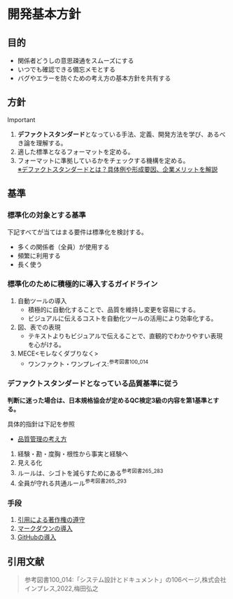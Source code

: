 # 開発基本方針

## 目的

- 関係者どうしの意思疎通をスムーズにする  
- いつでも確認できる備忘メモとする
- バグやエラーを防ぐための考え方の基本方針を共有する

## 方針

> [!IMPORTANT]  
>
> 1. **デファクトスタンダード**となっている手法、定義、開発方法を学び、あるべき論を理解する。  
> 2. 適した標準となるフォーマットを定める。  
> 3. フォーマットに準拠しているかをチェックする機構を定める。  
> [※デファクトスタンダードとは？具体例や形成要因、企業メリットを解説](https://smbiz.asahi.com/article/15076529)

## 基準

### 標準化の対象とする基準

下記すべてが当てはまる要件は標準化を検討する。

- 多くの関係者（全員）が使用する
- 頻繁に利用する
- 長く使う

### 標準化のために積極的に導入するガイドライン

1. 自動ツールの導入
    - 積極的に自動化することで、品質を維持し変更を容易にする。  
    - ビジュアルに伝えるコストを自動化ツールの活用により効率化する。
1. 図、表での表現
    - テキストよりもビジュアルで伝えることで、直観的でわかりやすい表現を心がける。  
1. MECE<モレなくダブりなく>
    - ワンファクト・ワンプレイス:<sup>参考図書100_014</sup>

### デファクトスタンダードとなっている品質基準に従う

**判断に迷った場合は、日本規格協会が定めるQC検定3級の内容を第1基準とする。**

具体的指針は下記を参照

- [品質管理の考え方](https://happymakeproject.com/6205/)

1. 経験・勘・度胸・根性から事実と経験へ
1. 見える化
1. ルールは、シゴトを減らすためにある<sup>参考図書265_283</sup>
1. 全員が守れる共通ルール<sup>参考図書265_293</sup>

### 手段

1. [引用による著作権の遵守](402_Reference.md)
1. [マークダウンの導入](403_Markdown.md)
1. [GitHubの導入](404_GitHub.md)


## 引用文献

> 参考図書100_014:「システム設計とドキュメント」の106ページ,株式会社インプレス,2022,梅田弘之  
